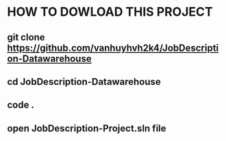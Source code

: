# HOW TO DOWLOAD THIS PROJECT
## git clone https://github.com/vanhuyhvh2k4/JobDescription-Datawarehouse
## cd JobDescription-Datawarehouse
## code .
## open JobDescription-Project.sln file
